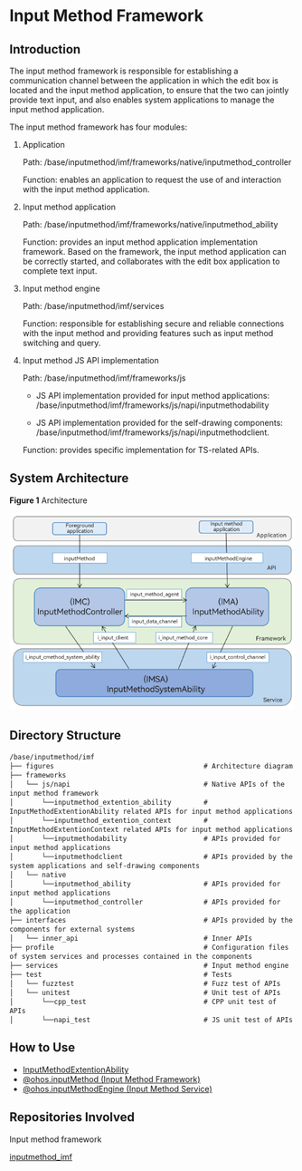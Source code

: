 # Input Method Framework

## Introduction

The input method framework is responsible for establishing a communication channel between the application in which the edit box is located and the input method application, to ensure that the two can jointly provide text input, and also enables system applications to manage the input method application.

The input method framework has four modules:

1. Application

   Path: /base/inputmethod/imf/frameworks/native/inputmethod_controller

   Function: enables an application to request the use of and interaction with the input method application.

2. Input method application

   Path: /base/inputmethod/imf/frameworks/native/inputmethod_ability

   Function: provides an input method application implementation framework. Based on the framework, the input method application can be correctly started, and collaborates with the edit box application to complete text input.

3. Input method engine

   Path: /base/inputmethod/imf/services

   Function: responsible for establishing secure and reliable connections with the input method and providing features such as input method switching and query.

4. Input method JS API implementation

   Path: /base/inputmethod/imf/frameworks/js

   - JS API implementation provided for input method applications: /base/inputmethod/imf/frameworks/js/napi/inputmethodability

   - JS API implementation provided for the self-drawing components: /base/inputmethod/imf/frameworks/js/napi/inputmethodclient.

   Function: provides specific implementation for TS-related APIs.

## System Architecture

**Figure 1** Architecture


![Input method framework](./figures/input-method-framework.PNG)

## Directory Structure

```
/base/inputmethod/imf
├── figures                                     # Architecture diagram
├── frameworks
│   └── js/napi                                 # Native APIs of the input method framework
│       └──inputmethod_extention_ability        # InputMethodExtentionAbility related APIs for input method applications
│       └──inputmethod_extention_context        # InputMethodExtentionContext related APIs for input method applications
│       └──inputmethodability                   # APIs provided for input method applications
│       └──inputmethodclient                    # APIs provided by the system applications and self-drawing components
│   └── native
│       └──inputmethod_ability                  # APIs provided for input method applications
│       └──inputmethod_controller               # APIs provided for the application
├── interfaces                                  # APIs provided by the components for external systems
│   └── inner_api                               # Inner APIs
├── profile                                     # Configuration files of system services and processes contained in the components
├── services                                    # Input method engine
├── test                                        # Tests
│   └── fuzztest                                # Fuzz test of APIs
│   └── unitest                                 # Unit test of APIs
│       └──cpp_test                             # CPP unit test of APIs
│       └──napi_test                            # JS unit test of APIs
```

## How to Use

* [InputMethodExtentionAbility](../application-dev/application-models/inputmethodextentionability.md)
* [@ohos.inputMethod (Input Method Framework)](../application-dev/reference/apis/js-apis-inputmethod.md)
* [@ohos.inputMethodEngine (Input Method Service)](../application-dev/reference/apis/js-apis-inputmethodengine.md)

## Repositories Involved

Input method framework

[inputmethod_imf](https://gitee.com/openharmony/inputmethod_imf)
